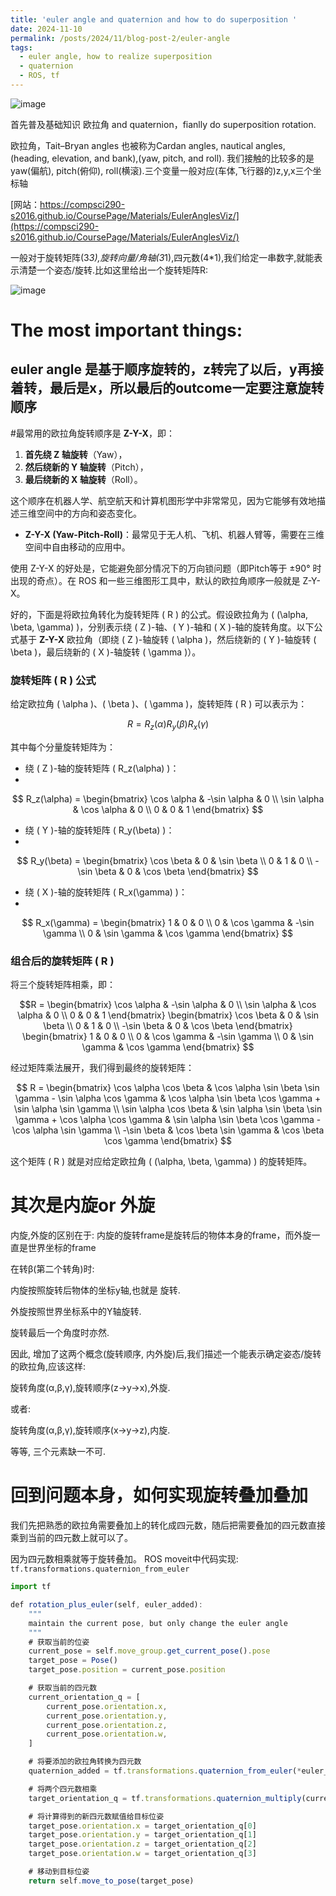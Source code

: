 ```yaml
---
title: 'euler angle and quaternion and how to do superposition '
date: 2024-11-10
permalink: /posts/2024/11/blog-post-2/euler-angle
tags:
  - euler angle, how to realize superposition
  - quaternion
  - ROS, tf
---
```


![image](https://github.com/user-attachments/assets/2446cdf2-1379-48b2-b832-ce35ba58665b)

首先普及基础知识 欧拉角 and quaternion，fianlly do superposition rotation.

欧拉角，Tait–Bryan angles 也被称为Cardan angles, nautical angles, (heading, elevation, and bank),(yaw, pitch, and roll). 我们接触的比较多的是yaw(偏航), pitch(俯仰), roll(横滚).三个变量一般对应(车体,飞行器的)z,y,x三个坐标轴

[网站：https://compsci290-s2016.github.io/CoursePage/Materials/EulerAnglesViz/](https://compsci290-s2016.github.io/CoursePage/Materials/EulerAnglesViz/)


一般对于旋转矩阵(3*3),旋转向量/角轴(3*1),四元数(4*1),我们给定一串数字,就能表示清楚一个姿态/旋转.比如这里给出一个旋转矩阵R:

![image](https://github.com/user-attachments/assets/4af91354-58cb-40c4-b7f0-05eae3f1fd8f)

# The most important things:

## euler angle 是基于顺序旋转的，z转完了以后，y再接着转，最后是x，所以最后的outcome一定要注意旋转顺序

#最常用的欧拉角旋转顺序是 **Z-Y-X**，即：

1. **首先绕 Z 轴旋转**（Yaw），
2. **然后绕新的 Y 轴旋转**（Pitch），
3. **最后绕新的 X 轴旋转**（Roll）。

这个顺序在机器人学、航空航天和计算机图形学中非常常见，因为它能够有效地描述三维空间中的方向和姿态变化。

- **Z-Y-X (Yaw-Pitch-Roll)**：最常见于无人机、飞机、机器人臂等，需要在三维空间中自由移动的应用中。

使用 Z-Y-X 的好处是，它能避免部分情况下的万向锁问题（即Pitch等于 ±90° 时出现的奇点）。在 ROS 和一些三维图形工具中，默认的欧拉角顺序一般就是 Z-Y-X。

好的，下面是将欧拉角转化为旋转矩阵 \( R \) 的公式。假设欧拉角为 \( (\alpha, \beta, \gamma) \)，分别表示绕 \( Z \)-轴、\( Y \)-轴和 \( X \)-轴的旋转角度。以下公式基于 **Z-Y-X** 欧拉角（即绕 \( Z \)-轴旋转 \( \alpha \)，然后绕新的 \( Y \)-轴旋转 \( \beta \)，最后绕新的 \( X \)-轴旋转 \( \gamma \)）。

### 旋转矩阵 \( R \) 公式

给定欧拉角 \( \alpha \)、\( \beta \)、\( \gamma \)，旋转矩阵 \( R \) 可以表示为：

$$
R = R_z(\alpha) R_y(\beta) R_x(\gamma)
$$

其中每个分量旋转矩阵为：
- 绕 \( Z \)-轴的旋转矩阵 \( R_z(\alpha) \)：
- 
$$
  R_z(\alpha) = 
  \begin{bmatrix}
  \cos \alpha & -\sin \alpha & 0 \\
  \sin \alpha & \cos \alpha & 0 \\
  0 & 0 & 1
  \end{bmatrix}
$$

- 绕 \( Y \)-轴的旋转矩阵 \( R_y(\beta) \)：
- 
$$
  R_y(\beta) = 
  \begin{bmatrix}
  \cos \beta & 0 & \sin \beta \\
  0 & 1 & 0 \\
  -\sin \beta & 0 & \cos \beta
  \end{bmatrix}
$$

- 绕 \( X \)-轴的旋转矩阵 \( R_x(\gamma) \)：
- 
$$
  R_x(\gamma) = 
  \begin{bmatrix}
  1 & 0 & 0 \\
  0 & \cos \gamma & -\sin \gamma \\
  0 & \sin \gamma & \cos \gamma
  \end{bmatrix}
$$

### 组合后的旋转矩阵 \( R \)

将三个旋转矩阵相乘，即：

$$R = 
\begin{bmatrix}
\cos \alpha & -\sin \alpha & 0 \\
\sin \alpha & \cos \alpha & 0 \\
0 & 0 & 1
\end{bmatrix}
\begin{bmatrix}
\cos \beta & 0 & \sin \beta \\
0 & 1 & 0 \\
-\sin \beta & 0 & \cos \beta
\end{bmatrix}
\begin{bmatrix}
1 & 0 & 0 \\
0 & \cos \gamma & -\sin \gamma \\
0 & \sin \gamma & \cos \gamma
\end{bmatrix}
$$

经过矩阵乘法展开，我们得到最终的旋转矩阵：

$$
R = 
\begin{bmatrix}
\cos \alpha \cos \beta & \cos \alpha \sin \beta \sin \gamma - \sin \alpha \cos \gamma & \cos \alpha \sin \beta \cos \gamma + \sin \alpha \sin \gamma \\
\sin \alpha \cos \beta & \sin \alpha \sin \beta \sin \gamma + \cos \alpha \cos \gamma & \sin \alpha \sin \beta \cos \gamma - \cos \alpha \sin \gamma \\
-\sin \beta & \cos \beta \sin \gamma & \cos \beta \cos \gamma
\end{bmatrix}
$$

这个矩阵 \( R \) 就是对应给定欧拉角 \( (\alpha, \beta, \gamma) \) 的旋转矩阵。

# 其次是内旋or 外旋

内旋,外旋的区别在于: 内旋的旋转frame是旋转后的物体本身的frame，而外旋一直是世界坐标的frame

在转β(第二个转角)时:

内旋按照旋转后物体的坐标y轴,也就是 
 旋转.

外旋按照世界坐标系中的Y轴旋转.

旋转最后一个角度时亦然.



因此, 增加了这两个概念(旋转顺序, 内外旋)后,我们描述一个能表示确定姿态/旋转的欧拉角,应该这样:

旋转角度(α,β,γ),旋转顺序(z->y->x),外旋.

或者:

旋转角度(α,β,γ),旋转顺序(x->y->z),内旋.

等等, 三个元素缺一不可.


# 回到问题本身，如何实现旋转叠加叠加

我们先把熟悉的欧拉角需要叠加上的转化成四元数，随后把需要叠加的四元数直接乘到当前的四元数上就可以了。

因为四元数相乘就等于旋转叠加。
ROS moveit中代码实现: `tf.transformations.quaternion_from_euler`
```javascript
import tf

def rotation_plus_euler(self, euler_added):
    """
    maintain the current pose, but only change the euler angle
    """        
    # 获取当前的位姿
    current_pose = self.move_group.get_current_pose().pose
    target_pose = Pose()
    target_pose.position = current_pose.position

    # 获取当前的四元数
    current_orientation_q = [
        current_pose.orientation.x,
        current_pose.orientation.y,
        current_pose.orientation.z,
        current_pose.orientation.w,
    ]

    # 将要添加的欧拉角转换为四元数
    quaternion_added = tf.transformations.quaternion_from_euler(*euler_added)

    # 将两个四元数相乘
    target_orientation_q = tf.transformations.quaternion_multiply(current_orientation_q, quaternion_added)

    # 将计算得到的新四元数赋值给目标位姿
    target_pose.orientation.x = target_orientation_q[0]
    target_pose.orientation.y = target_orientation_q[1]
    target_pose.orientation.z = target_orientation_q[2]
    target_pose.orientation.w = target_orientation_q[3]

    # 移动到目标位姿
    return self.move_to_pose(target_pose)

```
